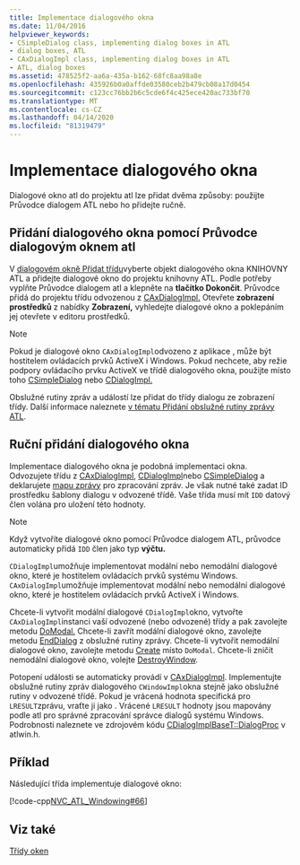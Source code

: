 ```yaml
---
title: Implementace dialogového okna
ms.date: 11/04/2016
helpviewer_keywords:
- CSimpleDialog class, implementing dialog boxes in ATL
- dialog boxes, ATL
- CAxDialogImpl class, implementing dialog boxes in ATL
- ATL, dialog boxes
ms.assetid: 478525f2-aa6a-435a-b162-68fc8aa98a8e
ms.openlocfilehash: 435926b0a0affde03580ceb2b479cb08a17d0454
ms.sourcegitcommit: c123cc76bb2b6c5cde6f4c425ece420ac733bf70
ms.translationtype: MT
ms.contentlocale: cs-CZ
ms.lasthandoff: 04/14/2020
ms.locfileid: "81319479"
---
```

# <a name="implementing-a-dialog-box"></a>Implementace dialogového okna

Dialogové okno atl do projektu atl lze přidat dvěma způsoby: použijte Průvodce dialogem ATL nebo ho přidejte ručně.

## <a name="adding-a-dialog-box-with-the-atl-dialog-wizard"></a>Přidání dialogového okna pomocí Průvodce dialogovým oknem atl

V [dialogovém okně Přidat třídu](../ide/add-class-dialog-box.md)vyberte objekt dialogového okna KNIHOVNY ATL a přidejte dialogové okno do projektu knihovny ATL. Podle potřeby vyplňte Průvodce dialogem atl a klepněte na **tlačítko Dokončit**. Průvodce přidá do projektu třídu odvozenou z [CAxDialogImpl.](../atl/reference/caxdialogimpl-class.md) Otevřete **zobrazení prostředků** z nabídky **Zobrazení,** vyhledejte dialogové okno a poklepáním jej otevřete v editoru prostředků.

> [!NOTE]
> Pokud je dialogové okno `CAxDialogImpl`odvozeno z aplikace , může být hostitelem ovládacích prvků ActiveX i Windows. Pokud nechcete, aby režie podpory ovládacího prvku ActiveX ve třídě dialogového okna, použijte místo toho [CSimpleDialog](../atl/reference/csimpledialog-class.md) nebo [CDialogImpl.](../atl/reference/cdialogimpl-class.md)

Obslužné rutiny zpráv a událostí lze přidat do třídy dialogu ze zobrazení třídy. Další informace naleznete [v tématu Přidání obslužné rutiny zprávy ATL](../atl/adding-an-atl-message-handler.md).

## <a name="adding-a-dialog-box-manually"></a>Ruční přidání dialogového okna

Implementace dialogového okna je podobná implementaci okna. Odvozujete třídu z [CAxDialogImpl](../atl/reference/caxdialogimpl-class.md), [CDialogImpl](../atl/reference/cdialogimpl-class.md)nebo [CSimpleDialog](../atl/reference/csimpledialog-class.md) a deklarujete [mapu zprávy](../atl/message-maps-atl.md) pro zpracování zpráv. Je však nutné také zadat ID prostředku šablony dialogu v odvozené třídě. Vaše třída musí mít `IDD` datový člen volána pro uložení této hodnoty.

> [!NOTE]
> Když vytvoříte dialogové okno pomocí Průvodce dialogem ATL, průvodce automaticky přidá `IDD` člen jako typ **výčtu.**

`CDialogImpl`umožňuje implementovat modální nebo nemodální dialogové okno, které je hostitelem ovládacích prvků systému Windows. `CAxDialogImpl`umožňuje implementovat modální nebo nemodální dialogové okno, které je hostitelem ovládacích prvků ActiveX i Windows.

Chcete-li vytvořit modální dialogové `CDialogImpl`okno, vytvořte `CAxDialogImpl`instanci vaší odvozené (nebo odvozené) třídy a pak zavolejte metodu [DoModal.](../atl/reference/cdialogimpl-class.md#domodal) Chcete-li zavřít modální dialogové okno, zavolejte metodu [EndDialog](../atl/reference/cdialogimpl-class.md#enddialog) z obslužné rutiny zprávy. Chcete-li vytvořit nemodální dialogové okno, zavolejte metodu [Create](../atl/reference/cdialogimpl-class.md#create) místo `DoModal`. Chcete-li zničit nemodální dialogové okno, volejte [DestroyWindow](../atl/reference/cdialogimpl-class.md#destroywindow).

Potopení události se automaticky provádí v [CAxDialogImpl](../atl/reference/caxdialogimpl-class.md). Implementujte obslužné rutiny zpráv dialogového `CWindowImpl`okna stejně jako obslužné rutiny v odvozené třídě. Pokud je vrácená hodnota specifická pro `LRESULT`zprávu, vraťte ji jako . Vrácené `LRESULT` hodnoty jsou mapovány podle atl pro správné zpracování správce dialogů systému Windows. Podrobnosti naleznete ve zdrojovém kódu [CDialogImplBaseT::DialogProc](../atl/reference/cdialogimpl-class.md#dialogproc) v atlwin.h.

## <a name="example"></a>Příklad

Následující třída implementuje dialogové okno:

[!code-cpp[NVC_ATL_Windowing#66](../atl/codesnippet/cpp/implementing-a-dialog-box_1.h)]

## <a name="see-also"></a>Viz také

[Třídy oken](../atl/atl-window-classes.md)
